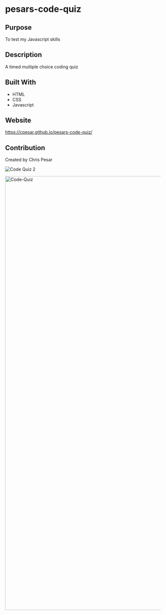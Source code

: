 # pesars-code-quiz


## Purpose
To test my Javascript skills 

## Description
A timed multiple choice coding quiz

## Built With
* HTML
* CSS
* Javascript

## Website

https://cpesar.github.io/pesars-code-quiz/


## Contribution
Created by Chris Pesar



![Code Quiz 2](https://user-images.githubusercontent.com/77510555/114343068-586e2300-9b1a-11eb-8eea-7f5e194d3bc4.png)



<img width="1402" alt="Code-Quiz" src="https://user-images.githubusercontent.com/77510555/114295439-7f691e00-9a62-11eb-9189-6b82f969f086.png">
